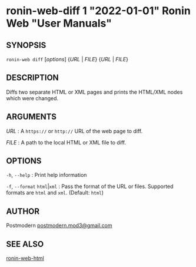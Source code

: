 # ronin-web-diff 1 "2022-01-01" Ronin Web "User Manuals"

## SYNOPSIS

`ronin-web diff` [*options*] {*URL* \| *FILE*} {*URL* \| *FILE*}

## DESCRIPTION

Diffs two separate HTML or XML pages and prints the HTML/XML nodes which were changed.

## ARGUMENTS

*URL*
: A `https://` or `http://` URL of the web page to diff.

*FILE*
: A path to the local HTML or XML file to diff.

## OPTIONS

`-h`, `--help`
: Print help information

`-f`, `--format` `html`|`xml`
: Pass the format of the URL or files. Supported formats are `html` and `xml`. (Default: `html`)

## AUTHOR

Postmodern <postmodern.mod3@gmail.com>

## SEE ALSO

[ronin-web-html](ronin-web-html.1.md)